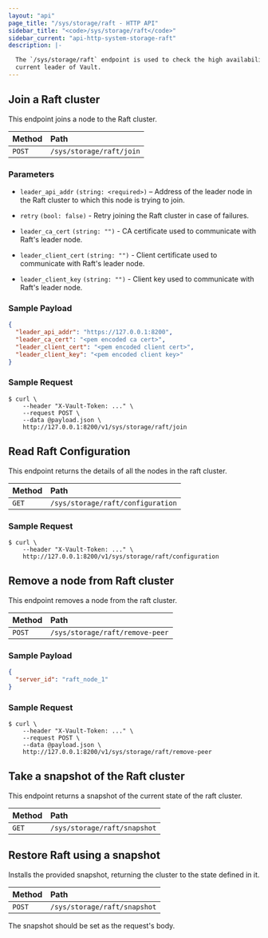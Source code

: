 ```yaml
---
layout: "api"
page_title: "/sys/storage/raft - HTTP API"
sidebar_title: "<code>/sys/storage/raft</code>"
sidebar_current: "api-http-system-storage-raft"
description: |-

  The `/sys/storage/raft` endpoint is used to check the high availability status and
  current leader of Vault.
---
```


## Join a Raft cluster

This endpoint joins a node to the Raft cluster.

| Method   | Path                         |
| :--------------------------- | :--------------------- |
| `POST`   | `/sys/storage/raft/join`    |

### Parameters

- `leader_api_addr` `(string: <required>)` – Address of the leader node in the
  Raft cluster to which this node is trying to join.

- `retry` `(bool: false)` - Retry joining the Raft cluster in case of
  failures.

- `leader_ca_cert` `(string: "")` - CA certificate used to communicate with
  Raft's leader node.

- `leader_client_cert` `(string: "")` - Client certificate used to communicate
  with Raft's leader node.

- `leader_client_key` `(string: "")` - Client key used to communicate with
  Raft's leader node.

### Sample Payload
```json
{
  "leader_api_addr": "https://127.0.0.1:8200",
  "leader_ca_cert": "<pem encoded ca cert>",
  "leader_client_cert": "<pem encoded client cert>",
  "leader_client_key": "<pem encoded client key>"
}
```
### Sample Request

```
$ curl \
    --header "X-Vault-Token: ..." \
    --request POST \
    --data @payload.json \
    http://127.0.0.1:8200/v1/sys/storage/raft/join
```

## Read Raft Configuration

This endpoint returns the details of all the nodes in the raft cluster.

| Method                       | Path                           |
| :--------------------------- | :----------------------------  |
| `GET`                          | `/sys/storage/raft/configuration`  |

### Sample Request

```
$ curl \
    --header "X-Vault-Token: ..." \
    http://127.0.0.1:8200/v1/sys/storage/raft/configuration
```

## Remove a node from Raft cluster

This endpoint removes a node from the raft cluster.

| Method   | Path                         |
| :--------------------------- | :--------------------- |
| `POST`   | `/sys/storage/raft/remove-peer`    |

### Sample Payload

```json
{
  "server_id": "raft_node_1"
}
```
### Sample Request

```
$ curl \
    --header "X-Vault-Token: ..." \
    --request POST \
    --data @payload.json \
    http://127.0.0.1:8200/v1/sys/storage/raft/remove-peer
```

## Take a snapshot of the Raft cluster

This endpoint returns a snapshot of the current state of the raft cluster.

| Method                       | Path                           |
| :--------------------------- | :----------------------------  |
| `GET`                          | `/sys/storage/raft/snapshot`  |

## Restore Raft using a snapshot

Installs the provided snapshot, returning the cluster to the state defined in it.

| Method   | Path                         |
| :--------------------------- | :--------------------- |
| `POST`   | `/sys/storage/raft/snapshot`    |

The snapshot should be set as the request's body.

